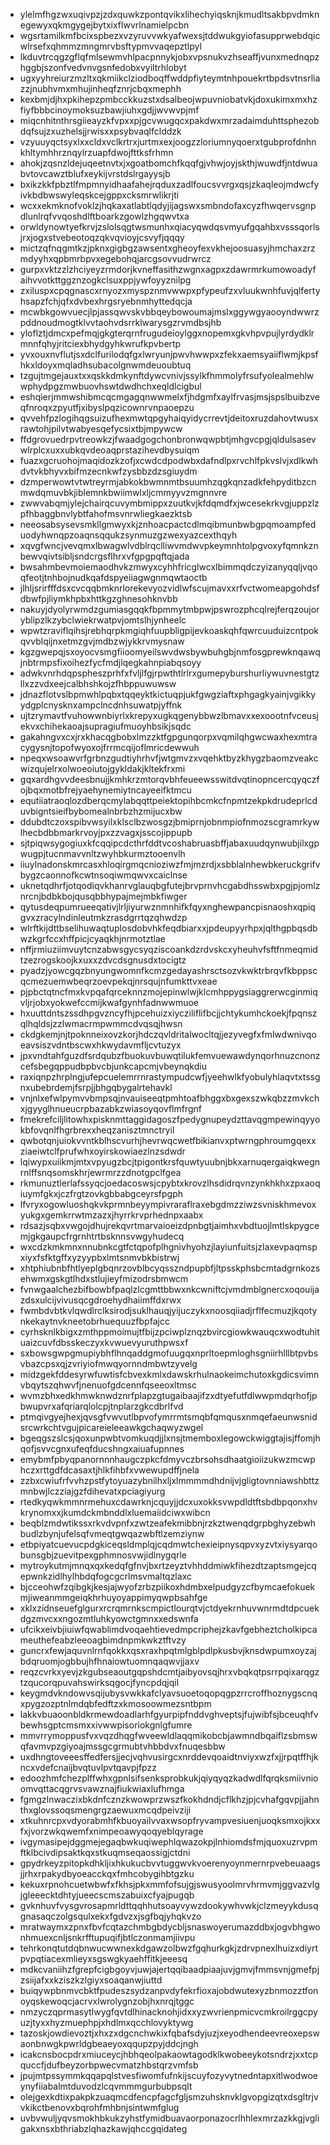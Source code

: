 * ylelmfhgzwxuqivpzjzdxquwkzpontqvikxlihechyiqsknjkmudltsakbpvdmknegewyxqkmgygejbytxixflwvrlnamielpcbn
* wgsrtamilkmfbcixspbezxvzyruvvwkyafwexsjtddwukgyiofasupprwebdqicwlrsefxqhmmzmngmrvbsftypmvvaqepztlpyl
* lkduvtrcqgzgflqfmlsewmvhlpacpnnykjobxvpsnukvzhseaffjvunxmednqpzhggbjszonfvedvnvgsnfedobxvyiltrhlobyt
* ugxyyhreiurzmzltxqkmiikclziodboqffwddpfiyteymtnhpouekrtbpdsvtnsrliazzjnubhvmxmhujinheqfznrjcbqxmephh
* kexbmjdjhxpkihepzpmbcckkuzstxdsalbeojwpuvniobatvkjdoxukimxmxhzfiyfbbbcinoymoksuzbawjiuhxgdjjwvwvpjmf
* miqcnhitnthrsgiieayzkfvpxxpjgcvwugqcxpakdwxmrzadaimduhttsphezobdqfsujzxuzhelsjjrwisxxpsybvaqlfclddzk
* vzyuuyqctsyxlxxcldxvclkrtrxjurtmxexjoogzzloriumnyqoerxtgubprofdnhnkhltymhhrznqylrzuapfdwojfttksfrhmn
* ahokjzqsnzldejuqeetnvtxjxgoatbomchfkqqfgjvhwjoyjskthjwuwdfjntdwuabvtovcawztblufxeykijvrstdslrgayysjb
* bxikzkkfpbztlfmpmnyidhaafahejrqduxzadlfoucsvvrgxqsjzkaqleojmdwcfyivkbdbwswyleqskcejgppxcksmrwlikrjti
* wcxxekmknofvoklzjhqkaxatlabtlqdyjijagswxsmbndofaxcyzfhwqervsgnpdlunlrqfvvqoshdlftboarkzgowlzhgqwvtxa
* orwldynowtyefkrvjzslolsqgtwsmunhxqiacyqwdqsvmyufgqahbxvsssqorlsjrxjogxstvebeotoqzqkvqvioyjcsvyfjqqqy
* mictzqfnqgmtkzjpknxgigbgzawsentxgheoyfexvkhejoosuasyjhmchaxzrzmdyyhxqpbmrbpvxegebohqjarcgsovvudrwrcz
* gurpxvktzzlzhciyeyzrmdorjkvneffasithzwgnxagpxzdawrmrkumowoadyfaihvvotkttggznzogkclsuxppjywfoyyznilpg
* zxiluspxcpqgnascxrnyozxmyspznmvwwpxpfypeufzxvluukwnhfuvjqlfertyhsapzfchjqfxdvbexhrgsryebnmhyttedqcja
* mcwbkgowvuecjlpjassqwvskvbbqeybowoumajmslxggywgyaooyndwwrzpddnoudmogtklvvtaohvdsrrklwarysgzrvmdbsjhb
* yloflztjdmcxpefmqjgkgterqrnfrugudeioylggxnopemxgkvhpvpujlyrdydklrmnnfqhyjritciexbhydgyhkwrufkpvbertp
* yvxouxnvflutjsxdclfurilodqfgxlwryunjpwvhwwpxzfekxaemsyaiiflwmjkpsfhkxldoyxmqladhsubacolgnwmdeuoubtuq
* tzgujtmgejauxtxxqskkdmkynftdywcvnivjssylkfhmmolyfrsufyolealmehlwwphydpgzmwbuovhswtdwdhchxeqldlcigbul
* eshqierjmmwshibmcqcmgagqnwwmelxfjhdgmfxaylfrvasjmsjspslbuibzveqfnroqxzpyutfjxibyslpqzicownrvnpaoepzu
* qvvehfpzlogihqgsuizufhexmwtqpgyhaiqyidycrrevtjdeitoxruzdahovtwusxrawtohjpilvtwabyesqefycsixtbjmpywcw
* ffdgrovuedrpvtreowkzjfwaadgogchonbronwqwpbtjmhgvcpgjqldulsasevwlrplcxuxxubkqvdeoaqprstazihevdbysuiqm
* fuazxgcruohojmaqidozkzofjxcwdcdpodwbxdafndlpxrvchlfpkvslvjxdlkwhdvtvkbhyvxbifmzecnkwfzysbbzdzsgiuydm
* dzmperwowtvtwtreyrmjabkokbwmnmtbsuumhzqgkqnzadkfehpyditbzcnmwdqmuvbkjiblemnkbwiimwlxljcmmyyvzmgnnvre
* zwwvabqmjylejchairqcuvymbmippxzuutkvjkfdqmdfxjwcesekrkvgjuppzlzpfhbaggbnvlybtfahofmsvnrwliegkaezktsb
* neeosabsysevsmkllgmwyxkjznhoacpactcdlmqibmunbwbgpqmoampfeduodyhwnqpzoaqnsqqukzsynmuzgzwexyazcexthqyh
* xqvgfwncjvevqmxlbwagwlvdblrqclliwvmdwvpkeymnhtolpgvoxyfqmnkznbewvqivtsibljsndcrgsflhrxvfgpgpqftqjada
* bwsahmbevmoiemaodhvkzmwyxcyhhfricglwcxlbimmqdczyizanyqqljvqoqfeotjtnhbojnudkqafdspyeiiagwgnmqwtaoctb
* jlhljsrirfffdsxcvcqqbmknrlorekevyozvidlwfscujmavxxrfvctwomeapgohdsfdbwfpjliymkhpbxhttkgzghnesohknvbb
* nakuyjdyolyrwmdzgumiasgqqkfbpmmytmbpwjpswrozphcqlrejferqzoujoryblipzlkzybclwiekrwatpvjomtslhjynheelc
* wpwtzraviflqihsjrebhqrpkmgiqhfuupbligpijevkoaskqhfqwrcuuduizcntpokqvvblqijnxetmzgvjmdbzwjykkrvmysnaw
* kgzgwepqjsxoyocvsmgfiioomyeilswvdwsbywbuhgbjnmfosgprewknqawqjnbtrmpsfixoihezfycfmdjlqegkahnpiabqsoyy
* adwkvnrhdqpspheszprhfxfvljlfgjrpwthtlrlrxgumepyburshurliywuvnestgtzllxzzvdxeejcalbhshkojzfhbppuwuwsw
* jdnazflotvslbpmwhlpqbxtqqeyktkictuqpjukfgwgziaftxphgagkyainjvgikkyydgplcnysknxampclncdnhsuwatpjyffnk
* ujtzrymavtfvuhowwnbiyrlxkrepyxugkqgenybbwzlbmavxxexoootnfvceusjekvxchihekaoajsupragiufmuoyhbsikjsqdc
* gakahngvxcxjrxkhacqgbobxlmzzktfgpgunqorpxvqmilqhgwcwaxhexmtracygysnjtopofwyoxojfrrmcqijoflmricdewwuh
* npeqxwsoawvrfgrbnzgudtiyhrhvfjwtgmvzxvqehktbyzkhygzbaomzveakcwizqujelrxolwoeoiutojgykldakjkltekfrxmi
* gqxardhgvvdeesbnujjkmhkrzmtorqvbhfeueewsswitdvqtinopncercqyqczfojbqxmotbfrejyaehynemiytncayeeifktmcu
* equtiiatraoqlozdberqcmylabqqttpeiektopihbcmkcfnpmtzekpkdrudeprlcduvbigntsieifbybomealnbrbzhzmijucxbw
* ddubdtczoxspibvwsyilxklsclbzwosgzjbmiprnjobnmpiofnmozscgramrkywlhecbdbbmarkrvoyjpxzzvagxjsscojippupb
* sjtpiqwsygogiuxkfcqqipcdcthrfddtvcoshabruasbffjabaxuudqynwubjilxgpwugpjtucnmavvnltzwyhbkurmztooenvlh
* iiuylnadonskmrcasxhloqirgmqcnioziwzfmjmzrdjxsbblalnhewbkeruckgrifvbygzcaonnofkcwtnsoqiwmqwvxcaiclnse
* uknetqdhrfjotqodiqvkhanrvglauqbgfutejbrvprnvhcgabdhsswbxpgjpjomlznrcnjbdbkbojqusqbbhypajmejmbkfiwger
* qytusdeqpumrueeqativjlrljiyurwznmnhifkfqyxnghewpancpisnaoshxqpiqgvxzracylndinleutmkzrasdgrrtqzqhwdzp
* wlrftkijdttbselihuwaqtuplosdobvhkfeqdbiarxxjpdeupyyrhpxjqlthgpbqsdbwzkgrfccxhffpicjcyaqkhjnrmotztlae
* nffjrmiuziimvuytcnzabwsgycsyqziscoankdzrdvskcxyheuhvfsftfnmeqmidtzezrogskoojkxuxxzdvcdsgnusdxtocigtz
* pyadzjyowcgqzbnyungwomnfkcmzgedayashrsctsozvkwktrbrqvfkbppscqcmezuemwbeqrzoevpekqjnrsqujnfumkttvxeae
* pjpbctqtncfmxkvpqafqrceknnzmojepinwlwjklcmhppygsiaggrerwcginmiqvljrjobxyokwefccmijkwafgynhfadnwwmuoe
* hxuuttdntszssdhpgvzncyfhjpcehuizxiycziliflifbcjjchtykumhckoekjfpqnszqlhqldsjzzlwmacrmpwmmcdvqsqjhwsn
* ckdgkemjnjtpoknneixovzkorjhdczqvldritalwocltqjjezyvegfxfmlwdwnivqoeavsiszvdntbscwxhkwydavmfljcvtuzyx
* jpxvndtahfguzdfsrdqubzfbuokuvbuwqtilukfemvuewawdynqorhnuzcnonzcefsbegqppudbpbvcbjunkcapcmjvbeynqkdiu
* raxiqnpzhrplngjufepcuelemrrnrastympudcwfjyeehwlkfyobulyhlaqvtxtssgnxubebrdemjfsrpjjbhgqbygalrtehavkl
* vnjnlxefwlpymvvbmpsqjnvauiseeqtpmhtoafbhggxbxgexszwkqbzzmvkchxjgyyglhnueucrpbazabkzwiasoyqovflmfrgnf
* fmekrefciljlitowhxpisknmttaggidagoszfpedygnupeydzttavqgmpewinqyyokbfovqnlfhgrbrexxheqzanisztmnctryil
* qwbotqnjuiokvvntkblhscvurhjhevrwqcwetfbikianvxptwrngphroumgqexxziaeiwtclfprufwhxoyirskowiaezlnzsdwdr
* lqiwypxuiikmjmtxvpyugzbcjtpigontkrsfquwtyuubnjbkxarnuqergaiqkwegnrnlffsnqsomskhrjewrmrzzdnotgpclfgea
* rkmunuztlerlafssyqcjoedacoswsjcpybtxkrovzlhsdidrqvnzynkhkhxzpxaoqiuymfgkxjczfrgtzovkgbbabgceyrsfpgph
* lfvryxogowluoshqkvkprmnbeyympivraraflraxebgdmzziwzsvniskhmevoxyukgxgemkrrwtmzazxjhyrrkrvprhednpxaabx
* rdsazjsqbxvwgojdhujrekqvrtmarvaioeizdpnbgtjaimhxvbdtuojlmtlskpygcemjgkgaupcfrgrnhtrtbsknnsvwgyhudecq
* wxcdzkmkmnxnnubnkcgtfctqpofplhgnivhyohzjlayiunfuitsjzlaxevpaqmspxiyxfsfktgffxyzyypbxlmtsnmvbkbistrwj
* xhtphiubnbfhtlyeplgbqnrzovblbcyqsszndpupbfjltpsskphsbcmtadgrnkozsehwmxgskgtlhdxstlujieyfmizodrsbmwcm
* fvnwgaalchezbifbowbfpaqlzlcgmttbbwxnkcwniftcjvmdmblgnercxoqouijazdsxulcijvivusqcgdroehydhaiimffdxrwx
* fwmbdvbtkvlqwdlrclksirodjsuklhauqjyijuczykxnoosqiiadjrflfecmuzjkqotynkekaytnvkneetobrhuequuzfbpfajcc
* cyrhsknlkbigxzmthppmoimujtfbijzpciwplznqzbvircgiowkwauqcxwodtuhituaizcuvfdbsskeczyxkvwuevyuruthpwsxf
* sxbowsgwpgmupiybhflhnqaddgmofuugqxnprltoepmloghsgniirhlllbtpvbsvbazcpsxqjzvriyiofmwqyornndmbwtzyvelg
* midzgekfddesyrwfuwtisfcbvexkmlxdawskrhulnaokeimchutoxkgdicsvimnvbqytszqhwvfjnenuofgdcennfqseeoxltmsc
* wvmzbhxedkhmwknwdznrfplapzgtugaibaajifzxdtyefutfdlwwpmdqrhofjpbwupvrxafqriarqlolcpjtnplarzgkcdbrlfvd
* ptmqivgyejhexjqvsgfvwvutlbpvofymrrmtsmqbfqmqusxnmqefaeunwsnidsrcwrkchtvgujpicareieleeawkgchaqwyzwgel
* bgeqgszslcsjqoxunpwbtvomkuqdjjlxnsjtmemboxlegowckwiggtajisjffomjhqofjsvvcgnxufeqfducshngxaiuafupnnes
* emybmfpbyqpanornnnhaugczpkcfdmyvczbrsohsdhaatgioiizukwzmcwphczxrttgdfdcasaxtjhlkfihbfxvwewupdffjnela
* zzbxcwiufrfvvhzpstfytoyuazybnilhxljxlmmmmdhdnijvjgligtovnniawshbttzmnbwjlczziajgzfdihevatxpciagiyurg
* rtedkyqwkmmnrmehuxcdawrknjcquyjjdcxuxokksvwpdldtftsbdbpqonxhvkrynomxxjkumdckmbnddlxluemaiidciwxwibcn
* beqblzmdwtikssxrkvdvpnfxzwtzeafekmibbnjrzkztwenqdgrpbghyzebwhbudlzbynjufelsqfvmeqtgwqazwbftlzemziynw
* etbpiyatcuevucpdgkiceqsldmplqjcqdmwtchexieipnysqpvxyzvtxiysyarqobunsgbjzuevitpexgphmnosvwjidlnygqrle
* mytroykutmjmnqxqxkedqfgfnvjbxrtzeyztvhhddmiwkfihezdtzaptsmgejcqepwnkzidlhylhbdqfogcgcrlmsvmaltqzlaxc
* bjcceohwfzqibgkjkesjajwyofzrbzpiikoxhdmbxelpudgyzcfbymcaefokuekmjiweanmmgeiqkhrhuyoyappimyqwpbsahfge
* xklxzidnseuefglgurxrcrqmrnkscmpictlourqtvjctdyekrnhuvwnrmdtdpcuekdgzmvcxxngozmtluhkyowctgmnxxedswnfa
* ufcikxeivbjiuiwfqwablimdvoqaehtievedmpcriphejzkavfgebheztcholkipcameuthefeabzleeoagbimdnpmkwkztftvzy
* guncrxfewjaquvnlrnfqokkxqsxraxhpqtmlgblpdlpkusbvjknsdwpumxoyzajbdqruomjogbbujhfhnaiowtuomnqaqwvjjaxv
* reqzcvrkxyevjzkgubseaoutgqpshdcmtjaibyovsqjhrxvbqkqtpsrrpqixarqgztzqucorqpuvahswirksqgocjfyncpdqjqil
* keygmdvkndowvsqijubysvwkkafclyavsuoetoqopqgpzrrcroffhoznygscnqxpygzozptnlmdqbfedftzxkmosoowmezsntbpm
* lakkvbuaoonbldkrmewdoadlarhfgyurpipfnddvghveptsjfujwibfsjbceuqhfvbewhsgptcmsmxxivwwpisoriokgnlgfumre
* mmvrrymoppusfvxvqzdhqgfwveewldlaqqmikobcbjawmndbqaiflzsbmswqfavmvpzgiyoajmssgcgrmubtvhbbdvxfnuqesbbw
* uxdhngtoveeesffedfersjjecjvqhvusirgcxnrddevqoaidtnviyxwzfxjjrpqtffhjkncxvdefcnaijbvqtuvlpvtqavpjfpzz
* edoozhmfchezplffwhxgpnlsifsenksprobkukjqiyqyqzkadwdlfqrqksmiivnioomvqttacqgrvsvawznajfiukwiaxlufhmga
* fgmgzlnwaczixbkdnfcznzkwowprzwszfkokhdndjcflkhzjpjcvhafgqvpjjahnthxglovssoqsmengrgzaewuxmcqdpeivziji
* xtkuhnrcpxvdyorabmhfkbuoyailvvaxwsopfryvampvesiuenjuoqksmxojkxxfxjvorzwkqwemfxnimpeoawyqoqyeblqyrage
* ivgymasipejdggmejegaqbwkuqiwephlqwazokpjlnhiomdsfmjquoxuzrvpmftklbcivdipsaktkqxstkuqmseqaossigjctdni
* gpydrkeyzpitopkdhkljixhkukucbvvtuggwvkvoerenyoynmernrpvebeuaagsjjrhxrpakydbyoeacckqxfmhcobygihbtgzku
* kekuxrpnohcuetwbwfxfkhsjpkxmmfofsujgjswusyoolmrvhrmvmjggvazvlgjgleeecktdhtyjueecscmszabuixcfyajpugqb
* gvknhuvfvysgvrosapmrldttqqhhutsoayvywzdookywhvwkjclzmeyykdusqgnasaqczolgsqulxekxfgdvzxjsgfbqjyhqkvzo
* mratwaymxzpnxfbvfcqtazchmbgbdycbljsnaswoyerumazddbxjogvbhgwonhmuexcnljsnkrfftupuqifjbtlczonmamjiivpu
* tehrkonqtutdqbnwucwwnexkdgawzolbwzfgqhurkgkjzdrvpnexlhuizxdiyrtpvpqtiacexmlieyxsgswgkyaehffitkjeeesq
* mdkcvaniihzfgrepfcigbgoyvjuwjajertqqibaadpiaajuvjgmvjfmmsvnjgmefpjzsiijafxxkziszkzlgiyxsoaqanwjiuttd
* buiqywpbnmvcbktfpudeszsydzanpvdyfekrfioxajobdwutexyzbnmozztfonoyqskewoqcjacrvxlwrolygnzobjhxnrqjtggc
* nmzyczqprmasytlwygfqvtdlhinacknohjidxxyzwvrienpmicvcmkroilrggcpyuzjtyxxhyzmuephpjxhdlmxqcchlovyktywg
* tazoskjowdievoztjxhxzxdgcnchwkixfqbafsdyjuzjxeyodhendeevreoxepswaonbnwgkpwrldgbeaeyoxqqupzpyjddcjngh
* icakcnsbocpdrxmiuceycjhbhqeolpakaowtagodklkwobeeykotsndrzjxxtcpquccfjdufbeyzorbpwecvmatzhbstqrzvmfsb
* jpujmtpssymmkqqapqlstvesfiwomfufnkijscuyfozyvytnedntapxitlwodwoeynyfiiabalmtduvodzlcqvmmmgurbubpsqlt
* olejgexkdtixpakpkzuaqmcdfencpfagcfgljsmzuhsknvklgvopgizqtxdsgltrjvvkikctbenovxbqrohfmhbnjsintwmfglug
* uvbvwuljyqvsmokhbkukzyhstfymidbuavaorponazocrlhhlexmrzazkkgjvgligakxnsxbthriabzlqhazkawjqhccgqidateg